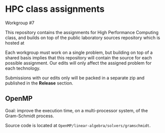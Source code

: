 # HPC class assignments

Workgroup #7

This repository contains the assignments for High Performance Computing class, and builds on top of the
public laboratory sources repository which is hosted at

[](https://git.hipert.unimore.it/hpc_class/hpc-lab-assignment-repo.git)

Each workgroup must work on a single problem, but building on top of a shared basis implies that this repository
will contain the source for each possible assignment. Our edits will only affect the assigned problem for each
technology.

Submissions with our edits only will be packed in a separate zip and published in the **Release** section.

## OpenMP

Goal: improve the execution time, on a multi-processor system, of the Gram-Schmidt process.

Source code is located at `OpenMP/linear-algebra/solvers/gramschmidt`.


